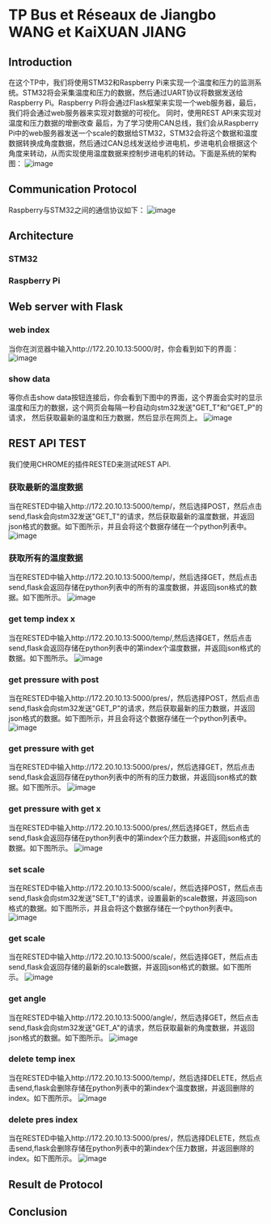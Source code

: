 # TP Bus et Réseaux de Jiangbo WANG et KaiXUAN JIANG

## Introduction
在这个TP中，我们将使用STM32和Raspberry Pi来实现一个温度和压力的监测系统。STM32将会采集温度和压力的数据，然后通过UART协议将数据发送给Raspberry Pi。Raspberry Pi将会通过Flask框架来实现一个web服务器，最后，我们将会通过web服务器来实现对数据的可视化。
同时，使用REST API来实现对温度和压力数据的增删改查
最后，为了学习使用CAN总线，我们会从Raspberry Pi中的web服务器发送一个scale的数据给STM32，STM32会将这个数据和温度数据转换成角度数据，然后通过CAN总线发送给步进电机，步进电机会根据这个角度来转动，从而实现使用温度数据来控制步进电机的转动。下面是系统的架构图：
![image](https://github.com/JiangboWANGfr/2324_ESE3727_JiangboWANG_KaixuanJIANG/blob/main/pictureforReadme/other/TPobjuctive.png)
## Communication Protocol
Raspberry与STM32之间的通信协议如下：
![image](https://github.com/JiangboWANGfr/2324_ESE3727_JiangboWANG_KaixuanJIANG/blob/main/pictureforReadme/other/protocol.png)

## Architecture
### STM32

### Raspberry Pi


## Web server with Flask 
### web index 
当你在浏览器中输入http://172.20.10.13:5000/时，你会看到如下的界面：
![image](https://github.com/JiangboWANGfr/2324_ESE3727_JiangboWANG_KaixuanJIANG/blob/main/pictureforReadme/webflask/index.png)
### show data 
等你点击show data按钮连接后，你会看到下图中的界面，这个界面会实时的显示温度和压力的数据，这个网页会每隔一秒自动向stm32发送"GET_T"和"GET_P"的请求，
然后获取最新的温度和压力数据，然后显示在网页上。
![image](https://github.com/JiangboWANGfr/2324_ESE3727_JiangboWANG_KaixuanJIANG/blob/main/pictureforReadme/webflask/showGraph.png)
## REST API TEST 
我们使用CHROME的插件RESTED来测试REST API.
### 获取最新的温度数据
当在RESTED中输入http://172.20.10.13:5000/temp/，然后选择POST，然后点击send,flask会向stm32发送"GET_T"的请求，然后获取最新的温度数据，并返回json格式的数据。如下图所示，并且会将这个数据存储在一个python列表中。
![image](https://github.com/JiangboWANGfr/2324_ESE3727_JiangboWANG_KaixuanJIANG/blob/main/pictureforReadme/webflask/getNewTemp.png)

### 获取所有的温度数据
当在RESTED中输入http://172.20.10.13:5000/temp/，然后选择GET，然后点击send,flask会返回存储在python列表中的所有的温度数据，并返回json格式的数据。如下图所示。
![image](https://github.com/JiangboWANGfr/2324_ESE3727_JiangboWANG_KaixuanJIANG/blob/main/pictureforReadme/webflask/getAllTemp.png)
### get temp index x 
当在RESTED中输入http://172.20.10.13:5000/temp/<index>,然后选择GET，然后点击send,flask会返回存储在python列表中的第index个温度数据，并返回json格式的数据。如下图所示。
![image](https://github.com/JiangboWANGfr/2324_ESE3727_JiangboWANG_KaixuanJIANG/blob/main/pictureforReadme/webflask/getTempIndex.png)
### get pressure with post
当在RESTED中输入http://172.20.10.13:5000/pres/，然后选择POST，然后点击send,flask会向stm32发送"GET_P"的请求，然后获取最新的压力数据，并返回json格式的数据。如下图所示，并且会将这个数据存储在一个python列表中。
![image](https://github.com/JiangboWANGfr/2324_ESE3727_JiangboWANG_KaixuanJIANG/blob/main/pictureforReadme/webflask/getNewPres.png)
### get pressure with get
当在RESTED中输入http://172.20.10.13:5000/pres/，然后选择GET，然后点击send,flask会返回存储在python列表中的所有的压力数据，并返回json格式的数据。如下图所示。
![image](https://github.com/JiangboWANGfr/2324_ESE3727_JiangboWANG_KaixuanJIANG/blob/main/pictureforReadme/webflask/getAllPres.png)
### get pressure with get x
当在RESTED中输入http://172.20.10.13:5000/pres/<index>,然后选择GET，然后点击send,flask会返回存储在python列表中的第index个压力数据，并返回json格式的数据。如下图所示。
![image](https://github.com/JiangboWANGfr/2324_ESE3727_JiangboWANG_KaixuanJIANG/blob/main/pictureforReadme/webflask/getPresIndex.png)
### set scale
当在RESTED中输入http://172.20.10.13:5000/scale/，然后选择POST，然后点击send,flask会向stm32发送"SET_T"的请求，设置最新的scale数据，并返回json格式的数据。如下图所示，并且会将这个数据存储在一个python列表中。
![image](https://github.com/JiangboWANGfr/2324_ESE3727_JiangboWANG_KaixuanJIANG/blob/main/pictureforReadme/webflask/setScale.png)
### get scale
当在RESTED中输入http://172.20.10.13:5000/scale/，然后选择GET，然后点击send,flask会返回存储的最新的scale数据，并返回json格式的数据。如下图所示。
![image](https://github.com/JiangboWANGfr/2324_ESE3727_JiangboWANG_KaixuanJIANG/blob/main/pictureforReadme/webflask/getScale.png)
### get angle 
当在RESTED中输入http://172.20.10.13:5000/angle/，然后选择GET，然后点击send,flask会向stm32发送"GET_A"的请求，然后获取最新的角度数据，并返回json格式的数据。如下图所示。
![image](https://github.com/JiangboWANGfr/2324_ESE3727_JiangboWANG_KaixuanJIANG/blob/main/pictureforReadme/webflask/getAngle.png)
### delete  temp inex 
当在RESTED中输入http://172.20.10.13:5000/temp/<index>，然后选择DELETE，然后点击send,flask会删除存储在python列表中的第index个温度数据，并返回删除的index。如下图所示。
![image](https://github.com/JiangboWANGfr/2324_ESE3727_JiangboWANG_KaixuanJIANG/blob/main/pictureforReadme/webflask/deleteTempIndex.png)
### delete  pres index 
当在RESTED中输入http://172.20.10.13:5000/pres/<index>，然后选择DELETE，然后点击send,flask会删除存储在python列表中的第index个压力数据，并返回删除的index。如下图所示。
![image](https://github.com/JiangboWANGfr/2324_ESE3727_JiangboWANG_KaixuanJIANG/blob/main/pictureforReadme/webflask/deletePresIndex.png)

## Result de Protocol 

## Conclusion

